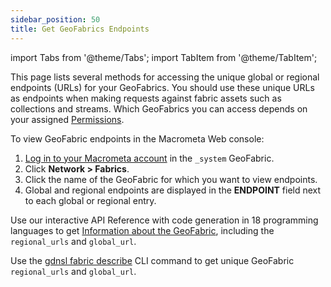 ```yaml
---
sidebar_position: 50
title: Get GeoFabrics Endpoints
---
```


import Tabs from '@theme/Tabs';
import TabItem from '@theme/TabItem';

This page lists several methods for accessing the unique global or regional endpoints (URLs) for your GeoFabrics. You should use these unique URLs as endpoints when making requests against fabric assets such as collections and streams. Which GeoFabrics you can access depends on your assigned [Permissions](../account-management/permissions/index.md).

<Tabs groupId="operating-systems">
<TabItem value="console" label="Web Console">

To view GeoFabric endpoints in the Macrometa Web console:

1. [Log in to your Macrometa account](https://auth.paas.macrometa.io/) in the `_system` GeoFabric.
1. Click **Network > Fabrics**.
1. Click the name of the GeoFabric for which you want to view endpoints.
1. Global and regional endpoints are displayed in the **ENDPOINT** field next to each global or regional entry.

</TabItem>
<TabItem value="api" label="REST API">

Use our interactive API Reference with code generation in 18 programming languages to get [Information about the GeoFabric](https://macrometa.com/docs/api#/operations/InformationOfTheGeo-fabric), including the `regional_urls` and `global_url`.

</TabItem>
<TabItem value="cli" label="CLI">

Use the [gdnsl fabric describe](../cli/fabrics-cli.md#gdnsl-fabric-describe) CLI command to get unique GeoFabric `regional_urls` and `global_url`.

</TabItem>
</Tabs>
